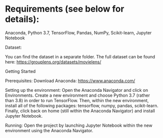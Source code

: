 # Requirements (see below for details):
Anaconda, Python 3.7, TensorFlow, Pandas, NumPy, Scikit-learn, Jupyter Notebook


Dataset: 

You can find the dataset in a separate folder. The full dataset can be found here:
https://grouplens.org/datasets/movielens/



Getting Started

Prerequisites:
Download Anaconda: https://www.anaconda.com/

Setting up the environment:
Open the Anaconda Navigator and click on Environments. Create a new environment and choose Python 3.7 (rather than 3.8) in order to run TensorFlow. Then, within the new environment, install all of the following packages: tensorflow, numpy, pandas, scikit-learn. Finally, click back on home (still within the Anaconda Navigator) and install Jupyter Notebook.

Running:
Open the project by launching Jupyter Notebook within the new environment using the Anaconda Navigator.
